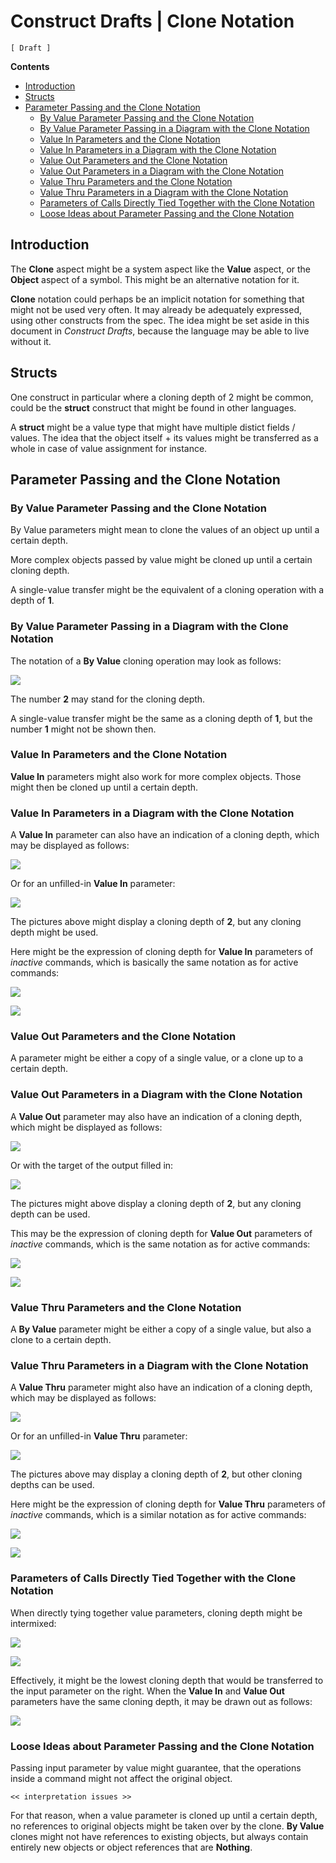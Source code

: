 Construct Drafts | Clone Notation
=================================

`[ Draft ]`

__Contents__

- [Introduction](#introduction)
- [Structs](#structs)
- [Parameter Passing and the Clone Notation](#parameter-passing-and-the-clone-notation)
    - [By Value Parameter Passing and the Clone Notation](#by-value-parameter-passing-and-the-clone-notation)
    - [By Value Parameter Passing in a Diagram with the Clone Notation](#by-value-parameter-passing-in-a-diagram-with-the-clone-notation)
    - [Value In Parameters and the Clone Notation](#value-in-parameters-and-the-clone-notation)
    - [Value In Parameters in a Diagram with the Clone Notation](#value-in-parameters-in-a-diagram-with-the-clone-notation)
    - [Value Out Parameters and the Clone Notation](#value-out-parameters-and-the-clone-notation)
    - [Value Out Parameters in a Diagram with the Clone Notation](#value-out-parameters-in-a-diagram-with-the-clone-notation)
    - [Value Thru Parameters and the Clone Notation](#value-thru-parameters-and-the-clone-notation)
    - [Value Thru Parameters in a Diagram with the Clone Notation](#value-thru-parameters-in-a-diagram-with-the-clone-notation)
    - [Parameters of Calls Directly Tied Together with the Clone Notation](#parameters-of-calls-directly-tied-together-with-the-clone-notation)
    - [Loose Ideas about Parameter Passing and the Clone Notation](#loose-ideas-about-parameter-passing-and-the-clone-notation)

## Introduction

The __Clone__ aspect might be a system aspect like the __Value__ aspect, or the __Object__ aspect of a symbol. This might be an alternative notation for it.

__Clone__ notation could perhaps be an implicit notation for something that might not be used very often. It may already be adequately expressed, using other constructs from the spec. The idea might be set aside in this document in *Construct Drafts*, because the language may be able to live without it.

## Structs

One construct in particular where a cloning depth of 2 might be common, could be the __struct__ construct that might be found in other languages.

A __struct__ might be a value type that might have multiple distict fields / values. The idea that the object itself + its values might be transferred as a whole in case of value assignment for instance.

## Parameter Passing and the Clone Notation

### By Value Parameter Passing and the Clone Notation

By Value parameters might mean to clone the values of an object up until a certain depth.

More complex objects passed by value might be cloned up until a certain cloning depth.

A single-value transfer might be the equivalent of a cloning operation with a depth of __1__.

### By Value Parameter Passing in a Diagram with the Clone Notation

The notation of a __By Value__ cloning operation may look as follows:

![](images/Input%20Output%20Parameter%20Passings.004.png)

The number __2__ may stand for the cloning depth.

A single-value transfer might be the same as a cloning depth of __1__, but the number __1__ might not be shown then.

### Value In Parameters and the Clone Notation

__Value In__ parameters might also work for more complex objects. Those might then be cloned up until a certain depth.

### Value In Parameters in a Diagram with the Clone Notation

A __Value In__ parameter can also have an indication of a cloning depth, which may be displayed as follows:

![](images/Input%20Output%20Parameter%20Passings.008.png)

Or for an unfilled-in __Value In__ parameter:

![](images/Input%20Output%20Parameter%20Passings.009.png)

The pictures above might display a cloning depth of __2__, but any cloning depth might be used.

Here might be the expression of cloning depth for __Value In__ parameters of *inactive* commands, which is basically the same notation as for active commands:

![](images/Input%20Output%20Parameter%20Passings.012.png)

![](images/Input%20Output%20Parameter%20Passings.013.png)

### Value Out Parameters and the Clone Notation

A parameter might be either a copy of a single value, or a clone up to a certain depth.

### Value Out Parameters in a Diagram with the Clone Notation

A __Value Out__ parameter may also have an indication of a cloning depth, which might be displayed as follows:

![](images/Input%20Output%20Parameter%20Passings.016.png)

Or with the target of the output filled in:

![](images/Input%20Output%20Parameter%20Passings.017.png)

The pictures might above display a cloning depth of __2__, but any cloning depth can be used.

This may be the expression of cloning depth for __Value Out__ parameters of *inactive* commands, which is the same notation as for active commands:

![](images/Input%20Output%20Parameter%20Passings.020.png)

![](images/Input%20Output%20Parameter%20Passings.021.png)

### Value Thru Parameters and the Clone Notation

A __By Value__ parameter might be either a copy of a single value, but also a clone to a certain depth.

### Value Thru Parameters in a Diagram with the Clone Notation

A __Value Thru__ parameter might also have an indication of a cloning depth, which may be displayed as follows:

![](images/Input%20Output%20Parameter%20Passings.024.png)

Or for an unfilled-in __Value Thru__ parameter:

![](images/Input%20Output%20Parameter%20Passings.025.png)

The pictures above may display a cloning depth of __2__, but other cloning depths can be used.

Here might be the expression of cloning depth for __Value Thru__ parameters of *inactive* commands, which is a similar notation as for active commands:

![](images/Input%20Output%20Parameter%20Passings.028.png)

![](images/Input%20Output%20Parameter%20Passings.029.png)

### Parameters of Calls Directly Tied Together with the Clone Notation

When directly tying together value parameters, cloning depth might be intermixed:

![](images/Input%20Output%20Parameter%20Passings.056.png)

![](images/Input%20Output%20Parameter%20Passings.057.png)

Effectively, it might be the lowest cloning depth that would be transferred to the input parameter on the right. When the __Value In__ and __Value Out__ parameters have the same cloning depth, it may be drawn out as follows:

![](images/Input%20Output%20Parameter%20Passings.058.png)

### Loose Ideas about Parameter Passing and the Clone Notation

Passing input parameter by value might guarantee, that the operations inside a command might not affect the original object. 

`<< interpretation issues >>`

For that reason, when a value parameter is cloned up until a certain depth, no references to original objects might be taken over by the clone. __By Value__ clones might not have references to existing objects, but always contain entirely new objects or object references that are __Nothing__.